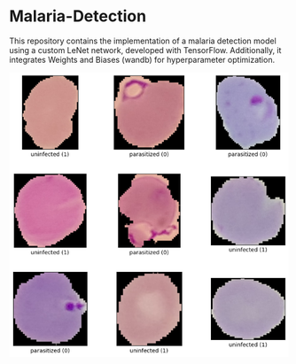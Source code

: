 # Malaria-Detection
This repository contains the implementation of a malaria detection model using a custom LeNet network, developed with TensorFlow. Additionally, it integrates Weights and Biases (wandb) for hyperparameter optimization.

![image](/examples.png)
